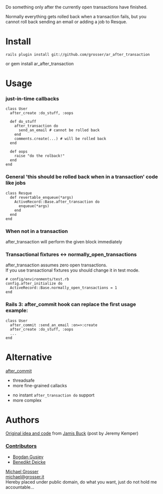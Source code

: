 Do something only after the currently open transactions have finished.

Normally everything gets rolled back when a transaction fails, but you cannot roll back sending an email or adding a job to Resque.

Install
=======
    rails plugin install git://github.com/grosser/ar_after_transaction
or
    gem install ar_after_transaction


Usage
=====
### just-in-time callbacks
    class User
      after_create :do_stuff, :oops

      def do_stuff
        after_transaction do
          send_an_email # cannot be rolled back
        end
        comments.create(...) # will be rolled back
      end

      def oops
        raise "do the rolback!"
      end
    end

### General 'this should be rolled back when in a transaction' code like jobs

    class Resque
      def revertable_enqueue(*args)
        ActiveRecord::Base.after_transaction do
          enqueue(*args)
        end
      end
    end

### When not in a transaction
after_transaction will perform the given block immediately

### Transactional fixtures <-> normally_open_transactions
after_transaction assumes zero open transactions.<br/>
If you use transactional fixtures you should change it in test mode.

    # config/environments/test.rb
    config.after_initialize do
      ActiveRecord::Base.normally_open_transactions = 1
    end

### Rails 3: after_commit hook can replace the first usage example:

    class User
      after_commit :send_an_email :on=>:create
      after_create :do_stuff, :oops
      ...
    end

Alternative
===========
[after_commit](https://github.com/freelancing-god/after_commit)<br/>
 + threadsafe<br/>
 + more fine-grained callacks<br/>
 - no instant `after_transaction do` support<br/>
 - more complex<br/>

Authors
=======
[Original idea and code](https://rails.lighthouseapp.com/projects/8994/tickets/2991-after-transaction-patch) from [Jamis Buck](http://weblog.jamisbuck.org/) (post by Jeremy Kemper)

### [Contributors](http://github.com/grosser/ar_after_transaction/contributors)
 - [Bogdan Gusiev](http://gusiev.com)
 - [Benedikt Deicke](http://blog.synatic.net)

[Michael Grosser](http://grosser.it)<br/>
michael@grosser.it<br/>
Hereby placed under public domain, do what you want, just do not hold me accountable...
